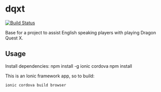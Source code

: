 # dqxt

[![Build Status](https://travis-ci.org/jlbeard84/dqxt.svg?branch=master)](https://travis-ci.org/jlbeard84/dqxt)

Base for a project to assist English speaking players with playing Dragon Quest X.

## Usage

Install dependencies:
    npm install -g ionic cordova
    npm install

This is an Ionic framework app, so to build:

    ionic cordova build browser
